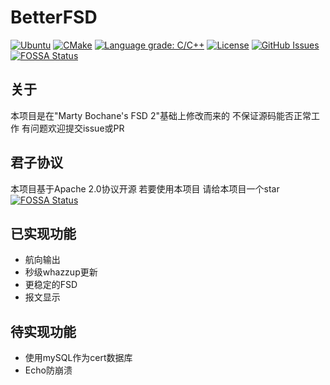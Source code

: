 # BetterFSD
[![Ubuntu](https://github.com/nlohmann/json/workflows/Ubuntu/badge.svg)](https://github.com/LinkTechTips/BetterFSD/actions?query=workflow%3AUbuntu)
[![CMake](https://github.com/LinkTechTips/BetterFSD/actions/workflows/cmake-ubuntu.yml/badge.svg)](https://github.com/LinkTechTips/BetterFSD/actions/workflows/cmake-ubuntu.yml)
[![Language grade: C/C++](https://img.shields.io/lgtm/grade/cpp/g/nlohmann/json.svg?logo=lgtm&logoWidth=18)](https://lgtm.com/projects/g/LinkTechTips/BetterFSD/context:cpp)
[![License](https://img.shields.io/badge/License-Apache%202.0-blue.svg)](https://github.com/LinkTechTips/BetterFSD/blob/master/LICENSE)
[![GitHub Issues](https://img.shields.io/github/issues/LinkTechTips/json.svg)](https://github.com/LinkTechTips/BetterFSD/issues)
[![FOSSA Status](https://app.fossa.com/api/projects/git%2Bgithub.com%2FLinkTechTips%2FBetterFSD.svg?type=shield)](https://app.fossa.com/projects/git%2Bgithub.com%2FLinkTechTips%2FBetterFSD?ref=badge_shield)

## 关于
本项目是在"Marty Bochane's FSD 2"基础上修改而来的
不保证源码能否正常工作
有问题欢迎提交issue或PR

## 君子协议

本项目基于Apache 2.0协议开源
若要使用本项目 请给本项目一个star
[![FOSSA Status](https://app.fossa.com/api/projects/git%2Bgithub.com%2FLinkTechTips%2FBetterFSD.svg?type=large)](https://app.fossa.com/projects/git%2Bgithub.com%2FLinkTechTips%2FBetterFSD?ref=badge_large)

## 已实现功能
* 航向输出
* 秒级whazzup更新
* 更稳定的FSD
* 报文显示

## 待实现功能
* 使用mySQL作为cert数据库
* Echo防崩溃

